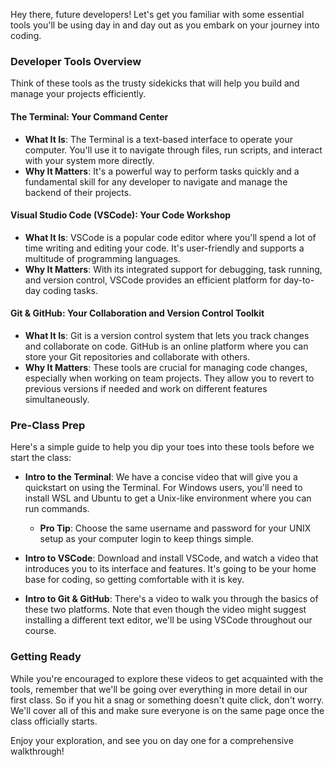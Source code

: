 Hey there, future developers! Let's get you familiar with some essential tools you'll be using day in and day out as you embark on your journey into coding.

### Developer Tools Overview

Think of these tools as the trusty sidekicks that will help you build and manage your projects efficiently.

#### The Terminal: Your Command Center

- **What It Is**: The Terminal is a text-based interface to operate your computer. You'll use it to navigate through files, run scripts, and interact with your system more directly.
- **Why It Matters**: It's a powerful way to perform tasks quickly and a fundamental skill for any developer to navigate and manage the backend of their projects.

#### Visual Studio Code (VSCode): Your Code Workshop

- **What It Is**: VSCode is a popular code editor where you'll spend a lot of time writing and editing your code. It's user-friendly and supports a multitude of programming languages.
- **Why It Matters**: With its integrated support for debugging, task running, and version control, VSCode provides an efficient platform for day-to-day coding tasks.

#### Git & GitHub: Your Collaboration and Version Control Toolkit

- **What It Is**: Git is a version control system that lets you track changes and collaborate on code. GitHub is an online platform where you can store your Git repositories and collaborate with others.
- **Why It Matters**: These tools are crucial for managing code changes, especially when working on team projects. They allow you to revert to previous versions if needed and work on different features simultaneously.

### Pre-Class Prep

Here's a simple guide to help you dip your toes into these tools before we start the class:

- **Intro to the Terminal**: We have a concise video that will give you a quickstart on using the Terminal. For Windows users, you'll need to install WSL and Ubuntu to get a Unix-like environment where you can run commands.

  - **Pro Tip**: Choose the same username and password for your UNIX setup as your computer login to keep things simple.

- **Intro to VSCode**: Download and install VSCode, and watch a video that introduces you to its interface and features. It's going to be your home base for coding, so getting comfortable with it is key.

- **Intro to Git & GitHub**: There's a video to walk you through the basics of these two platforms. Note that even though the video might suggest installing a different text editor, we'll be using VSCode throughout our course.

### Getting Ready

While you're encouraged to explore these videos to get acquainted with the tools, remember that we'll be going over everything in more detail in our first class. So if you hit a snag or something doesn't quite click, don't worry. We'll cover all of this and make sure everyone is on the same page once the class officially starts.

Enjoy your exploration, and see you on day one for a comprehensive walkthrough!
